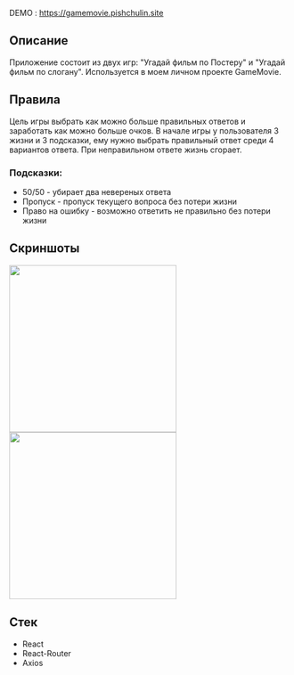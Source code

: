 DEMO : https://gamemovie.pishchulin.site

<div>
    <h2>Описание</h2>
    <p>Приложение состоит из двух игр: "Угадай фильм по Постеру" и "Угадай фильм по слогану". Используется в моем личном проекте GameMovie.</p>
</div>
<div>
    <h2>Правила</h2>
    <p>
        Цель игры выбрать как можно больше правильных ответов и заработать как можно больше очков.
        В начале игры у пользователя 3 жизни и 3 подсказки, ему нужно выбрать правильный ответ среди 4 вариантов ответа.
        При неправильном ответе жизнь сгорает.
    </p>
    <h3>Подсказки:</h3>
    <ul>
        <li>50/50 - убирает два невереных ответа</li>
        <li>Пропуск - пропуск текущего вопроса без потери жизни</li>
        <li>Право на ошибку - возможно ответить не правильно без потери жизни</li>
    </ul>
</div>
<div>
    <h2>Скриншоты</h2>
    <div class="image-wrap">
        <img src="https://pishchulin.site/img/gamemovie/Screenshot_2.png" width='300px' />
        <img src="https://pishchulin.site/img/gamemovie/Screenshot_3.png" width='300px' />
    </div>
</div>
<div>
    <h2>Стек</h2>
    <ul>
        <li>React</li>
        <li>React-Router</li>
        <li>Axios</li>
    </ul>
</div>
